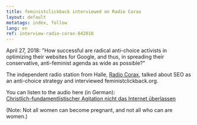 ```yaml
---
title: feministclickback interviewed on Radio Corax
layout: default
metatags: index, follow
lang: en
ref: interview-radio-corax-042018
---
```


<div class="blau">
  <p>April 27, 2018: "How successful are radical anti-choice activists in optimizing their websites for Google, and thus, in spreading their conservative, anti-feminist agenda as wide as possible?"</p>
  <p>The independent radio station from Halle, <a href="https://radiocorax.de">Radio Corax</a>, talked about SEO as an anti-choice strategy and interviewed feministclickback.org.</p>
  <p>You can listen to the audio here (in German):<br><a href="https://radiocorax.de/christlich-fundamentalistischer-agitation-nicht-das-internet-ueberlassen">Christlich-fundamentlistischer Agitation nicht das Internet überlassen</a></p>
  <p>(Note: Not all women can become pregnant, and not all who can are women.)</p>
</div>
